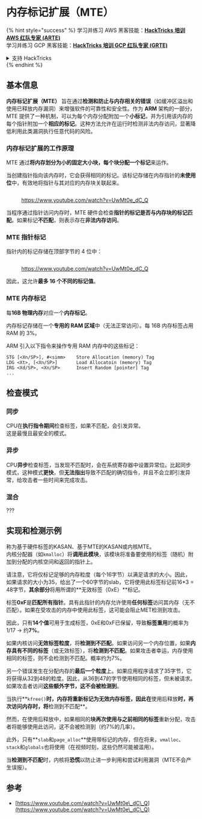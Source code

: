 # 内存标记扩展（MTE）

{% hint style="success" %}
学习并练习 AWS 黑客技能：<img src="/.gitbook/assets/arte.png" alt="" data-size="line">[**HackTricks 培训 AWS 红队专家 (ARTE)**](https://training.hacktricks.xyz/courses/arte)<img src="/.gitbook/assets/arte.png" alt="" data-size="line">\
学习并练习 GCP 黑客技能：<img src="/.gitbook/assets/grte.png" alt="" data-size="line">[**HackTricks 培训 GCP 红队专家 (GRTE)**<img src="/.gitbook/assets/grte.png" alt="" data-size="line">](https://training.hacktricks.xyz/courses/grte)

<details>

<summary>支持 HackTricks</summary>

* 检查[**订阅计划**](https://github.com/sponsors/carlospolop)!
* **加入** 💬 [**Discord 群组**](https://discord.gg/hRep4RUj7f) 或 [**电报群组**](https://t.me/peass) 或 **关注**我们的 **Twitter** 🐦 [**@hacktricks\_live**](https://twitter.com/hacktricks\_live)**.**
* **通过向** [**HackTricks**](https://github.com/carlospolop/hacktricks) 和 [**HackTricks Cloud**](https://github.com/carlospolop/hacktricks-cloud) **github 仓库提交 PR 来分享黑客技巧。**

</details>
{% endhint %}

## 基本信息

**内存标记扩展（MTE）** 旨在通过**检测和防止与内存相关的错误**（如缓冲区溢出和使用已释放内存漏洞）来增强软件的可靠性和安全性。作为 **ARM** 架构的一部分，MTE 提供了一种机制，可以为每个内存分配附加一个**小标记**，并为引用该内存的每个指针附加一个**相应的标记**。这种方法允许在运行时检测非法内存访问，显著降低利用此类漏洞执行任意代码的风险。

### **内存标记扩展的工作原理**

MTE 通过**将内存划分为小的固定大小块，每个块分配一个标记**来运作。

当创建指针指向该内存时，它会获得相同的标记。该标记存储在内存指针的**未使用位**中，有效地将指针与其对应的内存块关联起来。

<figure><img src="../../.gitbook/assets/image (1202).png" alt=""><figcaption><p><a href="https://www.youtube.com/watch?v=UwMt0e_dC_Q">https://www.youtube.com/watch?v=UwMt0e_dC_Q</a></p></figcaption></figure>

当程序通过指针访问内存时，MTE 硬件会检查**指针的标记是否与内存块的标记匹配**。如果标记**不匹配**，则表示存在**非法内存访问**。

### MTE 指针标记

指针内的标记存储在顶部字节的 4 位中：

<figure><img src="../../.gitbook/assets/image (1203).png" alt=""><figcaption><p><a href="https://www.youtube.com/watch?v=UwMt0e_dC_Q">https://www.youtube.com/watch?v=UwMt0e_dC_Q</a></p></figcaption></figure>

因此，这允许**最多 16 个不同的标记值**。

### MTE 内存标记

每**16B 物理内存**对应一个**内存标记**。

内存标记存储在一个**专用的 RAM 区域**中（无法正常访问）。每 16B 内存标签占用 RAM 的 3%。

ARM 引入以下指令来操作专用 RAM 内存中的这些标记：
```
STG [<Xn/SP>], #<simm>    Store Allocation (memory) Tag
LDG <Xt>, [<Xn/SP>]       Load Allocatoin (memory) Tag
IRG <Xd/SP>, <Xn/SP>      Insert Random [pointer] Tag
...
```
## 检查模式

### 同步

CPU在**执行指令期间**检查标签，如果不匹配，会引发异常。\
这是最慢且最安全的模式。

### 异步

CPU**异步**检查标签，当发现不匹配时，会在系统寄存器中设置异常位。比起同步模式，这种模式**更快**，但**无法指出**导致不匹配的确切指令，并且不会立即引发异常，给攻击者一些时间来完成攻击。

### 混合

???

## 实现和检测示例

称为基于硬件标签的KASAN、基于MTE的KASAN或内核MTE。\
内核分配器（如`kmalloc`）将**调用此模块**，该模块将准备要使用的标签（随机）附加到分配的内核空间和返回的指针上。

请注意，它将仅标记足够的内存粒度（每个16字节）以满足请求的大小。因此，如果请求的大小为35，给出了一个60字节的slab，它将使用此标签标记前16\*3 = 48字节，**其余部分**将用所谓的**无效标签（0xE）**标记。

标签**0xF**是**匹配所有指针**。具有此指针的内存允许使用**任何标签**访问其内存（无不匹配）。如果在受攻击的内存中使用此标签，这可能会阻止MET检测到攻击。

因此，只有**14个值**可用于生成标签，0xE和0xF已保留，导致**标签重用**的概率为1/17 -> 约**7%**。

如果内核访问**无效标签粒度**，将**检测到不匹配**。如果访问另一个内存位置，如果**内存具有不同的标签**（或无效标签），将**检测到不匹配**。如果攻击者幸运，内存使用相同的标签，则不会检测到不匹配。概率约为7%。

另一个错误发生在分配内存的**最后一个粒度**上。如果应用程序请求了35字节，它将获得从32到48的粒度。因此，从36到47的字节使用相同的标签，但未被请求。如果攻击者访问**这些额外字节，这不会被检测到**。

当执行**`kfree()`**时，内存将重新标记为无效内存标签，因此在**使用后释放**时，再次访问内存时，将**检测到不匹配**。

然而，在使用后释放中，如果相同的**块再次使用与之前相同的标签**重新分配，攻击者将能够使用此访问，这不会被检测到（约7%的几率）。

此外，只有**`slab`和`page_alloc`**使用带标记的内存，但在将来，`vmalloc`、`stack`和`globals`也将使用（在视频时刻，这些仍然可能被滥用）。

当**检测到不匹配**时，内核将**恐慌**以防止进一步利用和尝试利用漏洞（MTE不会产生误报）。

## 参考

* [https://www.youtube.com/watch?v=UwMt0e\_dC\_Q](https://www.youtube.com/watch?v=UwMt0e\_dC\_Q)
